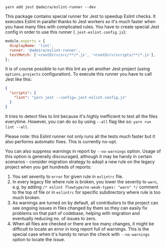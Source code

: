 ```
yarn add jest @adeira/eslint-runner --dev
```

This package contains special runner for Jest to speedup Eslint checks. It executes Eslint in parallel thanks to Jest workers so it's much faster when you have many files with complicated rules. You have to create special Jest config in order to use this runner (`.jest-eslint.config.js`):

```js
module.exports = {
  displayName: 'lint',
  runner: '@adeira/eslint-runner',
  testMatch: ['<rootDir>/src/**/*.js', '<rootDir>/scripts/**/*.js'],
};
```

It is of course possible to run this lint as yet another Jest project (using `options.projects` configuration). To execute this runner you have to call Jest like this:

```json
{
  "scripts": {
    "lint": "yarn jest --config=.jest-eslint.config.js"
  }
}
```

It tries to detect files to lint because it's highly inefficient to test all the files everytime. However, you can do so by using `--all` flag like so: `yarn run lint --all`.

Please note: this Eslint runner not only runs all the tests much faster but it also performs automatic fixes. This is currently no-opt.

You can also suppress warnings in report by `--no-warnings` option. Usage of this option is generally discouraged, although it may be handy in certain scenarios - consider migration strategy to adopt a new rule on the legacy project when you get hundreds of reports:

1. You set severity to `error` for given rule in `eslintrc` file.
1. In every legacy file where rule is broken, you lower the severity to `warn`, e.g. by adding `/* eslint flowtype/no-weak-types: "warn" */` comment to the top of file or in `eslintrc` for specific subdirectory where rule is too much broken.
1. As warnings are turned on by default, all contributors to the project can see ongoing issues in files changed by them so they can easily fix problems on that part of codebase, helping with migration and eventually reducing no. of issues to zero.
1. When all files are checked or there are too many changes, it might be difficult to locate an error in long report full of warnings. This is the special case when it's handy to rerun the check with `--no-warnings` option to locate the issue.
